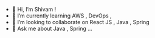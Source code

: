 - 👋 Hi, I’m Shivam !
- 🌱 I’m currently learning AWS , DevOps , 
- 💞️ I’m looking to collaborate on React JS , Java , Spring
- 💬 Ask me about Java , Spring ...

<!---
shivam2894/shivam2894 is a ✨ special ✨ repository because its `README.md` (this file) appears on your GitHub profile.
You can click the Preview link to take a look at your changes.
--->
